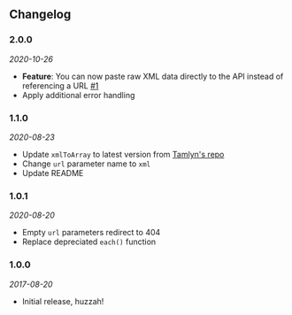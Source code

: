 ## Changelog

### 2.0.0
*2020-10-26*
* **Feature**: You can now paste raw XML data directly to the API instead of referencing a URL [#1](https://github.com/factmaven/xml-to-json/issues/1)
* Apply additional error handling

### 1.1.0
*2020-08-23*
* Update `xmlToArray` to latest version from [Tamlyn's repo](https://github.com/tamlyn/xml2json)
* Change `url` parameter name to `xml`
* Update README

### 1.0.1
*2020-08-20*
* Empty `url` parameters redirect to 404
* Replace depreciated `each()` function

### 1.0.0
*2017-08-20*
* Initial release, huzzah!